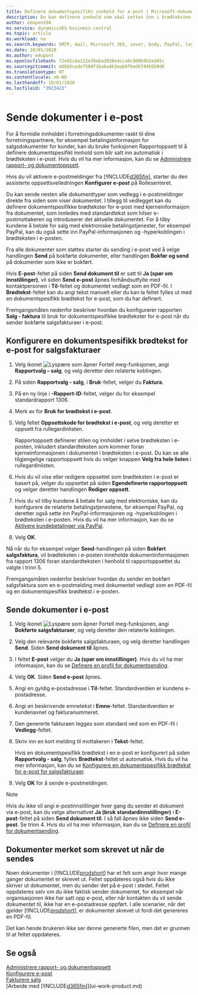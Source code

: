 ```yaml
---
title: Definere dokumentspesifikt innhold for e-post | Microsoft-dokumentasjon
description: Du kan definere innhold som skal settes inn i brødteksten i en e-postmelding, for eksempel en PayPal-kobling. Du kan også legge ved dokumenter i e-postmeldinger.
author: edupont04
ms.service: dynamics365-business-central
ms.topic: article
ms.workload: na
ms.search.keywords: SMTP, mail, Microsoft 365, cover, body, PayPal, layout
ms.date: 10/01/2020
ms.author: edupont
ms.openlocfilehash: 72ed1cba131e76eba2020e4cca9c900b9b2ed45c
ms.sourcegitcommit: ddbb5cede750df1baba4b3eab8fbed6744b5b9d6
ms.translationtype: HT
ms.contentlocale: nb-NO
ms.lasthandoff: 10/01/2020
ms.locfileid: "3923423"
---
```

# <a name="send-documents-by-email"></a>Sende dokumenter i e-post

For å formidle innholdet i forretningsdokumenter raskt til dine forretningspartnere, for eksempel betalingsinformasjon for salgsdokumenter for kunder, kan du bruke funksjonen Rapportoppsett til å definere dokumentspesifikt innhold som blir satt inn automatisk i brødteksten i e-post. Hvis du vil ha mer informasjon, kan du se [Administrere rapport- og dokumentoppsett](ui-manage-report-layouts.md).

Hvis du vil aktivere e-postmeldinger fra [!INCLUDE[d365fin](includes/d365fin_md.md)], starter du den assisterte oppsettsveiledningen **Konfigurer e-post** på Rollesenteret.

Du kan sende nesten alle dokumenttyper som vedlegg i e-postmeldinger direkte fra siden som viser dokumentet. I tillegg til vedlegget kan du definere dokumentspesifikke brødtekster for e-post med kjerneinformasjon fra dokumentet, som innledes med standardtekst som hilser e-postmottakeren og introduserer det aktuelle dokumentet. For å tilby kundene å betale for salg med elektroniske betalingstjenester, for eksempel PayPal, kan du også sette inn PayPal-informasjonen og -hyperkoblingen i brødteksten i e-posten.

Fra alle dokumenter som støttes starter du sending i e-post ved å velge handlingen **Send** på bokførte dokumenter, eller handlingen **Bokfør og send** på dokumenter som ikke er bokført.

Hvis **E-post**-feltet på siden **Send dokument til** er satt til **Ja (spør om innstillinger)**, vil siden **Send e-post** åpnes forhåndsutfylte med kontaktpersonen i **Til**-feltet og dokumentet vedlagt som en PDF-fil. I **Brødtekst**-feltet kan du angi tekst manuelt eller du kan la feltet fylles ut med en dokumentspesifikk brødtekst for e-post, som du har definert.

Fremgangsmåten nedenfor beskriver hvordan du konfigurerer rapporten **Salg - faktura** til bruk for dokumentspesifikke brødtekster for e-post når du sender bokførte salgsfakturaer i e-post.

## <a name="to-set-up-a-document-specific-email-body-for-sales-invoices"></a>Konfigurere en dokumentspesifikk brødtekst for e-post for salgsfakturaer

1. Velg ikonet ![Lyspære som åpner Fortell meg-funksjonen](media/ui-search/search_small.png "Fortell hva du vil gjøre"), angi **Rapportvalg – salg**, og velg deretter den relaterte koblingen.
2. På siden **Rapportvalg - salg**, i **Bruk**-feltet, velger du **Faktura**.
3. På en ny linje i **-Rapport-ID**-feltet, velger du for eksempel standardrapport 1306.
4. Merk av for **Bruk for brødtekst i e-post**.
5. Velg feltet **Oppsettskode for brødtekst i e-post**, og velg deretter et oppsett fra rullegardinlisten.

    Rapportoppsett definerer stilen og innholdet i selve brødteksten i e-posten, inkludert standardteksten som kommer foran kjerneinformasjonen i dokumentet i brødteksten i e-post. Du kan se alle tilgjengelige rapportoppsett hvis du velger knappen **Velg fra hele listen** i rullegardinlisten.
6. Hvis du vil vise eller redigere oppsettet som brødteksten i e-post er basert på, velger du oppsettet på siden **Egendefinerte rapportoppsett** og velger deretter handlingen **Rediger oppsett**.
7. Hvis du vil tilby kundene å betale for salg med elektroniske, kan du konfigurere de relaterte betalingstjenestene, for eksempel PayPal, og deretter også sette inn PayPal-informasjonen og -hyperkoblingen i brødteksten i e-posten. Hvis du vil ha mer informasjon, kan du se [Aktivere kundebetalinger via PayPal](sales-how-enable-payment-service-extensions.md).
8. Velg **OK**.

Nå når du for eksempel velger **Send**-handlingen på siden **Bokført salgsfaktura**, vil brødteksten i e-posten inneholde dokumentinformasjonen fra rapport 1306 foran standardteksten i henhold til rapportoppsettet du valgte i trinn 5.

Fremgangsmåten nedenfor beskriver hvordan du sender en bokført salgsfaktura som en e-postmelding med dokumentet vedlagt som en PDF-fil og en dokumentspesifikk brødtekst i e-posten.

## <a name="to-send-documents-by-email"></a>Sende dokumenter i e-post

1. Velg ikonet ![Lyspære som åpner Fortell meg-funksjonen](media/ui-search/search_small.png "Fortell hva du vil gjøre"), angi **Bokførte salgsfakturaer**, og velg deretter den relaterte koblingen.
2. Velg den relevante bokførte salgsfakturaen, og velg deretter handlingen **Send**. Siden **Send dokument til** åpnes.
3. I feltet **E-post** velger du **Ja (spør om innstillinger)**. Hvis du vil ha mer informasjon, kan du se [Definere en profil for dokumentsending](sales-how-setup-document-send-profiles.md).
4. Velg **OK**. Siden **Send e-post** åpnes.
5. Angi en gyldig e-postadresse i **Til**-feltet. Standardverdien er kundens e-postadresse.
6. Angi en beskrivende emnetekst i **Emne**-feltet. Standardverdien er kundenavnet og fakturanummeret.
7. Den genererte fakturaen legges som standard ved som en PDF-fil i **Vedlegg**-feltet.
8. Skriv inn en kort melding til mottakeren i **Tekst**-feltet.

    Hvis en dokumentspesifikk brødtekst i en e-post er konfigurert på siden **Rapportvalg - salg**, fylles **Brødtekst**-feltet ut automatisk. Hvis du vil ha mer informasjon, kan du se [Konfigurere en dokumentspesifikk brødtekst for e-post for salgsfakturaer](ui-how-send-documents-email.md#to-set-up-a-document-specific-email-body-for-sales-invoices).
9. Velg **OK** for å sende e-postmeldingen.

> [!NOTE]  
> Hvis du ikke vil angi e-postinnstillinger hver gang du sender et dokument via e-post, kan du velge alternativet **Ja (bruk standardinnstillinger)** i **E-post**-feltet på siden **Send dokument til**. I så fall åpnes ikke siden **Send e-post**. Se trinn 4. Hvis du vil ha mer informasjon, kan du se [Definere en profil for dokumentsending](sales-how-setup-document-send-profiles.md).  

## <a name="documents-marked-as-printed-when-they-are-sent"></a>Dokumenter merket som skrevet ut når de sendes

Noen dokumenter i [!INCLUDE[prodshort](includes/prodshort.md)] har et felt som angir hvor mange ganger dokumentet er skrevet ut. Feltet oppdateres også hvis du ikke skriver ut dokumentet, men du sender det på e-post i stedet. Feltet oppdateres selv om du ikke faktisk sender dokumentet, for eksempel når organisasjonen ikke har satt opp e-post, eller når kontakten du vil sende dokumentet til, ikke har en e-postadresse oppført. I alle scenarier, når det gjelder [!INCLUDE[prodshort](includes/prodshort.md)], er dokumentet skrevet ut fordi det genereres en PDF-fil.  

Det kan hende brukeren ikke ser denne genererte filen, men det er grunnen til at feltet oppdateres.

## <a name="see-also"></a>Se også

[Administrere rapport- og dokumentoppsett](ui-manage-report-layouts.md)  
[Konfigurere e-post](admin-how-setup-email.md)  
[Fakturere salg](sales-how-invoice-sales.md)  
[Arbeide med [!INCLUDE[d365fin](includes/d365fin_md.md)]](ui-work-product.md)
